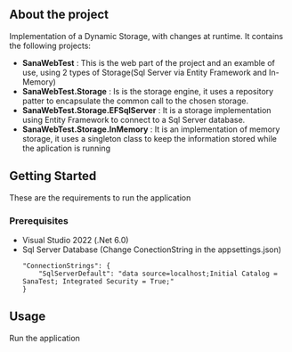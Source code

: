 ## About the project

Implementation of a Dynamic Storage, with changes at runtime.
It contains the following projects:

* **SanaWebTest** : This is the web part of the project and an examble of use, using 2 types of Storage(Sql Server via Entity Framework and In-Memory)
* **SanaWebTest.Storage** : Is is the storage engine, it uses a repository patter to encapsulate the common call to the chosen storage.
* **SanaWebTest.Storage.EFSqlServer** :  It is a storage implementation using Entity Framework to connect to a Sql Server database.
* **SanaWebTest.Storage.InMemory** : It is an implementation of memory storage, it uses a singleton class to keep the information stored while the aplication is running

## Getting Started

These are the requirements to run the application

### Prerequisites

* Visual Studio 2022 (.Net 6.0)
* Sql Server Database (Change ConectionString in the appsettings.json)
	```
	"ConnectionStrings": {
		"SqlServerDefault": "data source=localhost;Initial Catalog = SanaTest; Integrated Security = True;"
	}
	```


## Usage

Run the application